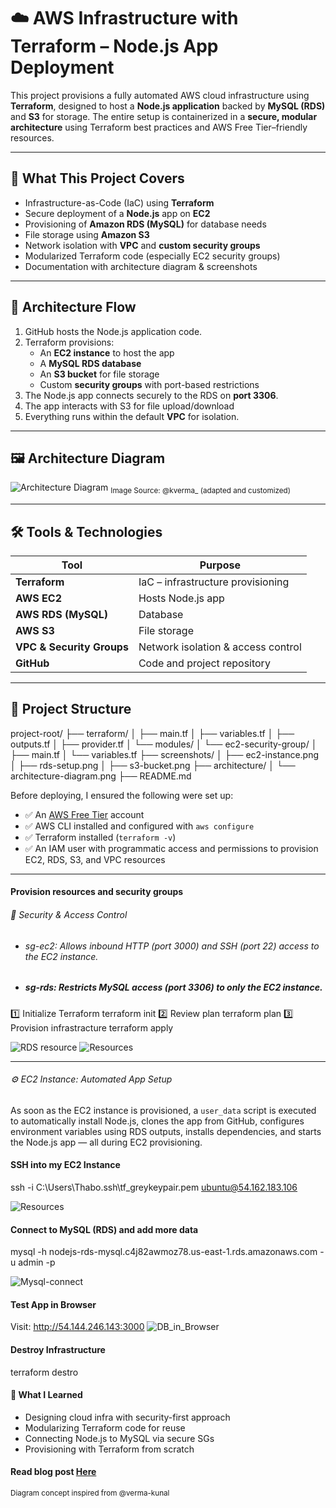 # ☁️ AWS Infrastructure with Terraform – Node.js App Deployment

This project provisions a fully automated AWS cloud infrastructure using **Terraform**, designed to host a **Node.js application** backed by **MySQL (RDS)** and **S3** for storage. The entire setup is containerized in a **secure, modular architecture** using Terraform best practices and AWS Free Tier–friendly resources.

---

## 🧠 What This Project Covers

- Infrastructure-as-Code (IaC) using **Terraform**
- Secure deployment of a **Node.js** app on **EC2**
- Provisioning of **Amazon RDS (MySQL)** for database needs
- File storage using **Amazon S3**
- Network isolation with **VPC** and **custom security groups**
- Modularized Terraform code (especially EC2 security groups)
- Documentation with architecture diagram & screenshots

---

## 📐 Architecture Flow

1. GitHub hosts the Node.js application code.
2. Terraform provisions:
   - An **EC2 instance** to host the app
   - A **MySQL RDS database**
   - An **S3 bucket** for file storage
   - Custom **security groups** with port-based restrictions
3. The Node.js app connects securely to the RDS on **port 3306**.
4. The app interacts with S3 for file upload/download
5. Everything runs within the default **VPC** for isolation.

---

## 🖼️ Architecture Diagram

![Architecture Diagram](../screenshots/architecture.jpg)
<sub>Image Source: @kverma_ (adapted and customized)</sub>

---

## 🛠️ Tools & Technologies

| Tool | Purpose |
|------|---------|
| **Terraform** | IaC – infrastructure provisioning |
| **AWS EC2** | Hosts Node.js app |
| **AWS RDS (MySQL)** | Database |
| **AWS S3** | File storage |
| **VPC & Security Groups** | Network isolation & access control |
| **GitHub** | Code and project repository |

---

## 📁 Project Structure

project-root/
├── terraform/
│ ├── main.tf
│ ├── variables.tf
│ ├── outputs.tf
│ ├── provider.tf
│ └── modules/
│ └── ec2-security-group/
│ ├── main.tf
│ └── variables.tf
├── screenshots/
│ ├── ec2-instance.png
│ ├── rds-setup.png
│ ├── s3-bucket.png
├── architecture/
│ └── architecture-diagram.png
├── README.md

Before deploying, I ensured the following were set up:

- ✅ An [AWS Free Tier](https://aws.amazon.com/free) account
- ✅ AWS CLI installed and configured with `aws configure`
- ✅ Terraform installed (`terraform -v`)
- ✅ An IAM user with programmatic access and permissions to provision EC2, RDS, S3, and VPC resources

---

#### Provision resources and security groups

###### 🔐 Security & Access Control
- ###### sg-ec2: Allows inbound HTTP (port 3000) and SSH (port 22) access to the EC2 instance.
- ##### sg-rds: Restricts MySQL access (port 3306) to only the EC2 instance.

1️⃣ Initialize Terraform
    terraform init
2️⃣ Review plan
   terraform plan
3️⃣ Provision infrastracture
terraform apply

![RDS resource](../screenshots/tf-resources.png)
![Resources](../screenshots/rds-provisioned-light.png)

---

###### ⚙️ EC2 Instance: Automated App Setup

As soon as the EC2 instance is provisioned, a `user_data` script is executed to automatically install Node.js, clones the app from GitHub, configures environment variables using RDS outputs, installs dependencies, and starts the Node.js app — all during EC2 provisioning.


#### SSH into my EC2 Instance
ssh -i C:\Users\Thabo\.ssh\tf_greykeypair.pem ubuntu@54.162.183.106

![Resources](../screenshots/ec2-server-run.png)


#### Connect to MySQL (RDS) and add more data

mysql -h nodejs-rds-mysql.c4j82awmoz78.us-east-1.rds.amazonaws.com -u admin -p

![Mysql-connect](../screenshots/db-connect-add.png)


#### Test App in Browser
Visit: http://54.144.246.143:3000
![DB_in_Browser](../screenshots/db-output.png)



#### Destroy Infrastructure
terraform destro

#### 🧠 What I Learned
- Designing cloud infra with security-first approach
- Modularizing Terraform code for reuse
- Connecting Node.js to MySQL via secure SGs
- Provisioning with Terraform from scratch

 #### Read blog post [Here](https://greystack.hashnode.dev/how-i-built-a-fully-automated-aws-infrastructure-with-terraform-to-deploy-a-nodejs-app-free-tier-friendly)


<sub>Diagram concept inspired from @verma-kunal</sub>

